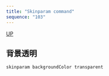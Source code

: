 ```yaml
---
title: "Skinparam command"
sequence: "103"
---
```


[UP](/plantuml/plantuml-index.html)

## 背景透明

```text
skinparam backgroundColor transparent
```
